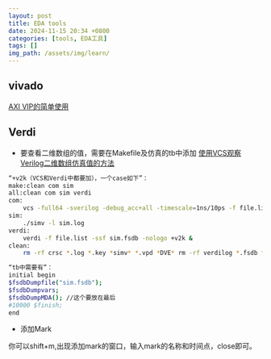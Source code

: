 ```yaml
---
layout: post
title: EDA tools
date: 2024-11-15 20:34 +0800
categories: [tools, EDA工具]
tags: []
img_path: /assets/img/learn/
---
```


## vivado
[AXI VIP的简单使用](https://icode.best/i/36088746158033)






## Verdi

- 要查看二维数组的值，需要在Makefile及仿真的tb中添加
[使用VCS观察Verilog二维数组仿真值的方法](https://zhuanlan.zhihu.com/p/119326286)

```sh
“+v2k（VCS和Verdi中都要加），一个case如下”：
make:clean com sim 
all:clean com sim verdi 
com: 
	vcs -full64 -sverilog -debug_acc+all -timescale=1ns/10ps -f file.list -l coml.log -fsdb +define+FSDB +vc +v2k 
sim: 
	./simv -l sim.log 
verdi: 
	verdi -f file.list -ssf sim.fsdb -nologo +v2k & 
clean: 
	rm -rf crsc *.log *.key *simv* *.vpd *DVE* rm -rf verdilog *.fsdb *.conf

“tb中需要有”： 
initial begin 
$fsdbDumpfile("sim.fsdb"); 
$fsdbDumpvars; 
$fsdbDumpMDA(); //这个要放在最后 
#10000 $finish; 
end
```

- 添加Mark  

你可以shift+m,出现添加mark的窗口，输入mark的名称和时间点，close即可。